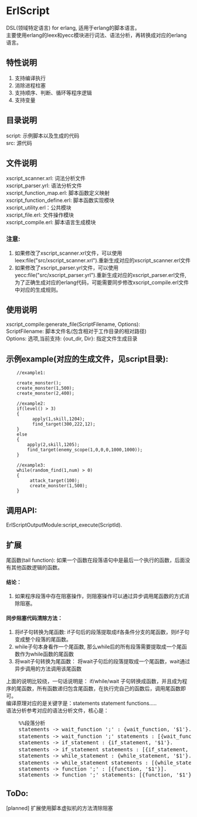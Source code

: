# ErlScript
DSL(领域特定语言) for erlang,  适用于erlang的脚本语言。<br/>
主要使用erlang的leex和yecc模块进行词法、语法分析，再转换成对应的erlang语言。

## 特性说明
1. 支持编译执行<br/>
2. 消除进程柱塞<br/>
3. 支持顺序、判断、循环等程序逻辑<br/>
4. 支持变量<br/>

## 目录说明
script: 示例脚本以及生成的代码<br/>
src: 源代码<br/>

## 文件说明
xscript_scanner.xrl: 词法分析文件<br/>
xscript_parser.yrl: 语法分析文件<br/>
xscript_function_map.erl: 脚本函数定义映射<br/>
xscript_function_define.erl: 脚本函数实现模块<br/>
xscript_utility.erl：公共模块<br/>
xscript_file.erl: 文件操作模块<br/>
xscript_compile.erl: 脚本语言生成模块<br/>

### 注意:
1. 如果修改了xscript_scanner.xrl文件，可以使用leex:file("src/xscript_scanner.xrl").重新生成对应的xscript_scanner.erl文件<br/>
1. 如果修改了xscript_parser.yrl文件，可以使用yecc:file("src/xscript_parser.yrl").重新生成对应的xscript_parser.erl文件,为了正确生成对应的erlang代码，可能需要同步修改xscript_compile.erl文件中对应的生成规则。<br/>


## 使用说明
xscript_compile:generate_file(ScriptFilename, Options):<br/>
  ScriptFilename: 脚本文件名(包含相对于工作目录的相对路径)<br/>
  Options: 选项,当前支持: {out_dir, Dir}: 指定文件生成目录<br/>


## 示例example(对应的生成文件，见script目录):
        //example1: 
        
        create_monster();
        create_monster(1,500);
        create_monster(2,400);
        
        //example2: 
        if(level() > 3)
        {
              apply(1,skill,1204);
              find_target(300,222,12);
        }
        else
        {
            apply(2,skill,1205); 
            find_target(enemy_scope(1,0,0,0,1000,1000));     
        }
        
        //example3:
        while(random_find(1,num) > 0)
        {
             attack_target(100);
             create_monster(1,500);
        }

 

## 调用API:
ErlScriptOutputModule:script_execute(ScriptId).<br/>


## 扩展
尾函数(tail function): 如果一个函数在段落语句中是最后一个执行的函数，后面没有其他函数逻辑的函数。

#### 结论：
1. 如果程序段落中存在阻塞操作，则阻塞操作可以通过异步调用尾函数的方式消除阻塞。

#### 同步阻塞代码清除方法：
1. 将if子句转换为尾函数: if子句后的段落提取成if各条件分支的尾函数，则if子句变成整个段落的尾函数。<br/>
2. while子句本身看作一个尾函数, 那么while后的所有段落需要提取成一个尾函数作为while函数的尾函数<br/>
3. 将wait子句转换为尾函数： 将wait子句后的段落提取成一个尾函数，wait通过异步调用的方法调用该尾函数<br/>

上面的说明比较绕，一句话说明是：
if/while/wait 子句转换成函数，并且成为程序的尾函数，所有函数递归包含尾函数，在执行完自己的函数后，调用尾函数即可。<br />
编译原理对应的是关键字是：statements statement functions.....<br/>
语法分析参考对应的语法分析文件，核心是：<br/>
<pre>
    %%段落分析     
    statements -> wait_function ';' : {wait_function, '$1'}.
    statements -> wait_function ';' statements : [{wait_function, '$1', '$3'}].  %%异步等待语句
    statements -> if_statement : {if_statement, '$1'}.
    statements -> if_statement statements : [{if_statement, '$1', '$2'}].        %%IF语句
    statements -> while_statement : {while_statement, '$1'}.
    statements -> while_statement statements : [{while_statement, '$1', '$2'}].  %%WHILE语句
    statements -> function ';' : [{function, '$1'}].
    statements -> function ';' statements: [{function, '$1'} | '$3'].
</pre>

## ToDo:
[planned] 扩展使用脚本虚拟机的方法清除阻塞


